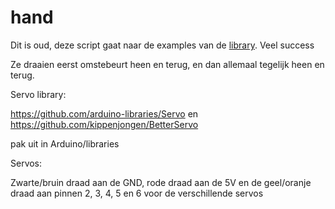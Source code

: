 # hand


Dit is oud, deze script gaat naar de examples van de [library](https://github.com/kippenjongen/BetterServo). Veel success


Ze draaien eerst omstebeurt heen en terug, en dan allemaal tegelijk heen en terug.

Servo library: 

https://github.com/arduino-libraries/Servo
en 
https://github.com/kippenjongen/BetterServo

pak uit in Arduino/libraries



Servos: 

Zwarte/bruin draad aan de GND, rode draad aan de 5V en de geel/oranje draad aan pinnen 2, 3, 4, 5 en 6 voor de verschillende servos

